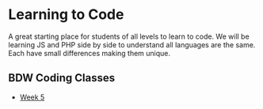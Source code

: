 # Learning to Code

A great starting place for students of all levels to learn to code. We will be learning JS and PHP side by side to understand all languages are the same. Each have small differences making them unique.

## BDW Coding Classes

- [Week 5](week5/README.md)

